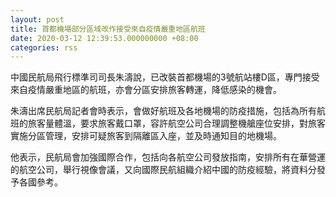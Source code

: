 ```yaml
---
layout: post
title: 首都機場部分區域改作接受來自疫情嚴重地區航班
date: 2020-03-12 12:39:53.000000000 +08:00
categories: rss
---
```


中國民航局飛行標準司司長朱濤說，已改裝首都機場的3號航站樓D區，專門接受來自疫情嚴重地區的航班，亦會分區安排旅客轉運，降低感染的機會。

朱濤出席民航局記者會時表示，會做好航班及各地機場的防疫措施，包括為所有航班的旅客量體溫，要求旅客戴口罩，容許航空公司合理調整機艙座位安排，對旅客實施分區管理，安排可疑旅客到隔離區入座，並及時通知目的地機場。

他表示，民航局會加強國際合作，包括向各航空公司發放指南，安排所有在華營運的航空公司，舉行視像會議，又向國際民航組織介紹中國的防疫經驗，將資料分發予各國參考。
